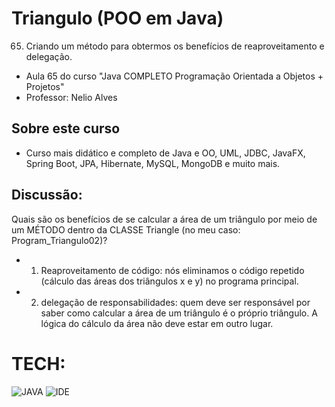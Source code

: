 # Triangulo (POO em Java)
65. Criando um método para obtermos os benefícios de reaproveitamento e delegação.
* Aula 65 do curso "Java COMPLETO Programação Orientada a Objetos + Projetos"
* Professor: Nelio Alves

## Sobre este curso
* Curso mais didático e completo de Java e OO, UML, JDBC, JavaFX, Spring Boot, JPA, Hibernate, MySQL, MongoDB e muito mais.

## Discussão:
Quais são os benefícios de se calcular a área de um triângulo por meio de um MÉTODO dentro da CLASSE Triangle (no meu caso: Program_Triangulo02)?

* 1) Reaproveitamento de código: nós eliminamos o código repetido (cálculo das áreas dos triângulos x e y) no programa principal.
* 2) delegação de responsabilidades: quem deve ser responsável por saber como calcular a área de um triângulo é o próprio triângulo. A lógica do cálculo da área não deve estar em outro lugar.

# TECH:

![JAVA](https://i.ibb.co/Xkf17zS/java.png)
![IDE](https://i.ibb.co/njMWJXP/eclipse-icon-1-3778a4cbe978d8dfd73c091706e26aa6c57c65aa-removebg-preview.png)
